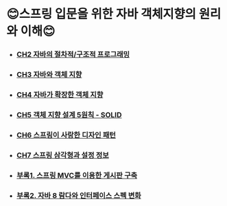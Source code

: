 # 😊스프링 입문을 위한 자바 객체지향의 원리와 이해😊

- ### [CH2 자바의 절차적/구조적 프로그래밍]()
- ### [CH3 자바와 객체 지향]()
- ### [CH4 자바가 확장한 객체 지향]()
- ### [CH5 객체 지향 설계 5원칙 - SOLID]()
- ### [CH6 스프링이 사랑한 디자인 패턴]()
- ### [CH7 스프링 삼각형과 설정 정보]()
- ### [부록1. 스프링 MVC를 이용한 게시판 구축]()
- ### [부록2. 자바 8 람다와 인터페이스 스펙 변화]()
